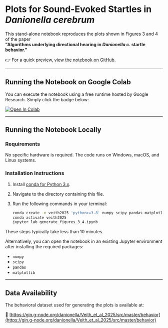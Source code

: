# Plots for Sound-Evoked Startles in *Danionella cerebrum*

This stand-alone notebook reproduces the plots shown in Figures 3 and 4 of the paper  
**"Algorithms underlying directional hearing in *Danionella c.* startle behavior."**

👉 For a quick preview, [view the notebook on GitHub](https://github.com/danionella/veith_et_al_2025/blob/main/generate_figures_3_4.ipynb).

---

## Running the Notebook on Google Colab

You can execute the notebook using a free runtime hosted by Google Research. Simply click the badge below:

<a target="_blank" href="https://colab.research.google.com/github/danionella/veith_et_al_2025/blob/main/generate_figures_3_4.ipynb">
  <img src="https://colab.research.google.com/assets/colab-badge.svg" alt="Open In Colab"/>
</a>

---

## Running the Notebook Locally

### Requirements

No specific hardware is required. The code runs on Windows, macOS, and Linux systems.

### Installation Instructions

1. Install [conda for Python 3.x](https://github.com/conda-forge/miniforge).
2. Navigate to the directory containing this file.
3. Run the following commands in your terminal:

    ```bash
    conda create -n veith2025 'python>=3.8' numpy scipy pandas matplotlib jupyter -c conda-forge
    conda activate veith2025
    jupyter lab generate_figures_3_4.ipynb
    ```

These steps typically take less than 10 minutes.

Alternatively, you can open the notebook in an existing Jupyter environment after installing the required packages:

- `numpy`
- `scipy`
- `pandas`
- `matplotlib`

---

## Data Availability

The behavioral dataset used for generating the plots is available at:

🔗 [https://gin.g-node.org/danionella/Veith_et_al_2025/src/master/behavior](https://gin.g-node.org/danionella/Veith_et_al_2025/src/master/behavior)
